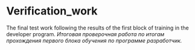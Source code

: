 # Verification_work
The final test work following the results of the first block of training in the developer program. *Итоговая проверочная работа по итогам прохождения первого блока обучения по программе разработчик.*
